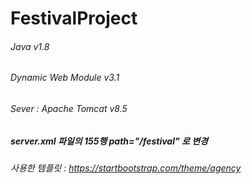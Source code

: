 # FestivalProject

###### Java v1.8
###### Dynamic Web Module v3.1
###### Sever : Apache Tomcat v8.5

##### server.xml 파일의 155행 path="/festival" 로 변경

###### 사용한 템플릿 : https://startbootstrap.com/theme/agency
